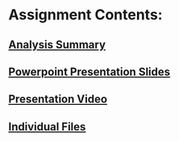 # Assignment Contents:
## [Analysis Summary](https://view.officeapps.live.com/op/view.aspx?src=https%3A%2F%2Fraw.githubusercontent.com%2Fjpntc%2FCSCI-331-Database-Systems%2Fmain%2FUDT%2520Metadata%2520Taxonomy%2520Strategies%2520Analysis%2FGroup%2520Files%2FG331_NG2_Group_Summary.docx&wdOrigin=BROWSELINK)
## [Powerpoint Presentation Slides](https://view.officeapps.live.com/op/view.aspx?src=https%3A%2F%2Fraw.githubusercontent.com%2Fjpntc%2FCSCI-331-Database-Systems%2Fmain%2FUDT%2520Metadata%2520Taxonomy%2520Strategies%2520Analysis%2FGroup%2520Files%2FG331_NG2_GroupPresentation.pptx&wdOrigin=BROWSELINK)
## [Presentation Video](https://drive.google.com/file/d/1931zGSVLidjSN_-7NwuiNqmj41afNBqB/view?usp=drive_link)

## [Individual Files](https://github.com/jpntc/CSCI-331-Database-Systems/tree/main/UDT%20Metadata%20Taxonomy%20Strategies%20Analysis/Individual%20Analyses)
